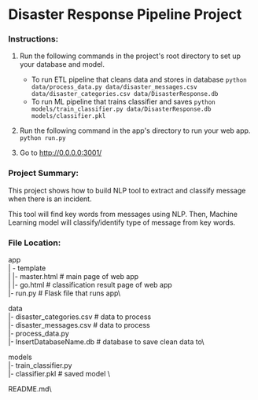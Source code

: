 # Disaster Response Pipeline Project

### Instructions:
1. Run the following commands in the project's root directory to set up your database and model.

    - To run ETL pipeline that cleans data and stores in database
        `python data/process_data.py data/disaster_messages.csv data/disaster_categories.csv data/DisasterResponse.db`
    - To run ML pipeline that trains classifier and saves
        `python models/train_classifier.py data/DisasterResponse.db models/classifier.pkl`

2. Run the following command in the app's directory to run your web app.
    `python run.py`

3. Go to http://0.0.0.0:3001/

### Project Summary:
This project shows how to build NLP tool to extract and classify message when there is an incident.

This tool will find key words from messages using NLP. Then, Machine Learning model will classify/identify type of message from key words.

### File Location:

app\
| - template\
| |- master.html  # main page of web app\
| |- go.html  # classification result page of web app\
|- run.py  # Flask file that runs app\

data\
|- disaster_categories.csv  # data to process \
|- disaster_messages.csv  # data to process\
|- process_data.py\
|- InsertDatabaseName.db   # database to save clean data to\

models\
|- train_classifier.py\
|- classifier.pkl  # saved model \

README.md\

